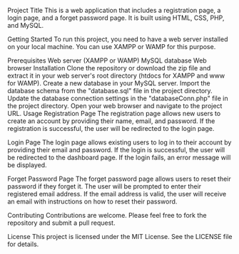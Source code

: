 Project Title
This is a web application that includes a registration page, a login page, and a forget password page. It is built using HTML, CSS, PHP, and MySQL.

Getting Started
To run this project, you need to have a web server installed on your local machine. You can use XAMPP or WAMP for this purpose.

Prerequisites
Web server (XAMPP or WAMP)
MySQL database
Web browser
Installation
Clone the repository or download the zip file and extract it in your web server's root directory (htdocs for XAMPP and www for WAMP).
Create a new database in your MySQL server.
Import the database schema from the "database.sql" file in the project directory.
Update the database connection settings in the "databaseConn.php" file in the project directory.
Open your web browser and navigate to the project URL.
Usage
Registration Page
The registration page allows new users to create an account by providing their name, email, and password. If the registration is successful, the user will be redirected to the login page.

Login Page
The login page allows existing users to log in to their account by providing their email and password. If the login is successful, the user will be redirected to the dashboard page. If the login fails, an error message will be displayed.

Forget Password Page
The forget password page allows users to reset their password if they forget it. The user will be prompted to enter their registered email address. If the email address is valid, the user will receive an email with instructions on how to reset their password.

Contributing
Contributions are welcome. Please feel free to fork the repository and submit a pull request.

License
This project is licensed under the MIT License. See the LICENSE file for details.